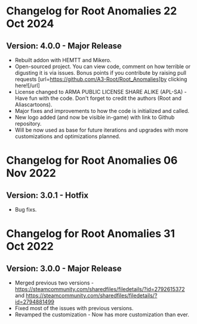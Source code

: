 # Changelog for Root Anomalies 22 Oct 2024
## Version: 4.0.0 - Major Release
- Rebuilt addon with HEMTT and Mikero.
- Open-sourced project. You can view code, comment on how terrible or digusting it is via issues. Bonus points if you contribute by raising pull requests [url=https://github.com/A3-Root/Root_Anomalies]by clicking here![/url]
- License changed to ARMA PUBLIC LICENSE SHARE ALIKE (APL-SA) - Have fun with the code. Don't forget to credit the authors (Root and Aliascartoons).
- Major fixes and improvements to how the code is initialized and called.
- New logo added (and now be visible in-game) with link to Github repository.
- Will be now used as base for future iterations and upgrades with more customizations and optimizations planned.


# Changelog for Root Anomalies 06 Nov 2022
## Version: 3.0.1 - Hotfix
- Bug fixs.


# Changelog for Root Anomalies 31 Oct 2022
## Version: 3.0.0 - Major Release
- Merged previous two versions - https://steamcommunity.com/sharedfiles/filedetails/?id=2792615372 and https://steamcommunity.com/sharedfiles/filedetails/?id=2794881499
- Fixed most of the issues with previous versions.
- Revamped the customization - Now has more customization than ever.